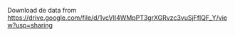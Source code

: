 Download de data from https://drive.google.com/file/d/1vcVlI4WMpPT3grXGRvzc3vuSjFflQF_Y/view?usp=sharing
